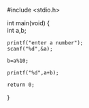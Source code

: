 #include <stdio.h>

int main(void)
{     
    int a,b;
    
    printf("enter a number");
    scanf("%d",&a);
    
    b=a%10;
    
    printf("%d",a+b);
    
	return 0;
}

